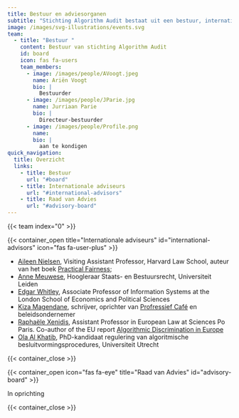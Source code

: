 ```yaml
---
title: Bestuur en adviesorganen
subtitle: "Stichting Algorithm Audit bestaat uit een bestuur, internationale adviseurs en een Raad van Advies (RvA)."
image: /images/svg-illustrations/events.svg
team:
  - title: "Bestuur "
    content: Bestuur van stichting Algorithm Audit
    id: board
    icon: fas fa-users
    team_members:
      - image: /images/people/AVoogt.jpeg
        name: Ariën Voogt
        bio: |
          Bestuurder
      - image: /images/people/JParie.jpg
        name: Jurriaan Parie
        bio: |
          Directeur-bestuurder
      - image: /images/people/Profile.png
        name:
        bio: |
          aan te kondigen
quick_navigation:
  title: Overzicht
  links:
    - title: Bestuur
      url: "#board"
    - title: Internationale adviseurs
      url: "#international-advisors"
    - title: Raad van Advies
      url: "#advisory-board"
---
```


{{< team index="0" >}}

{{< container_open title="Internationale adviseurs" id="international-advisors" icon="fas fa-user-plus" >}}

- <a href="https://hls.harvard.edu/faculty/aileen-nielsen/" target="_blank">Aileen Nielsen</a>, Visiting Assistant Professor, Harvard Law School, auteur van het boek <a href="https://www.oreilly.com/library/view/practical-fairness/9781492075721/" target="_blank">Practical Fairness</a>;
- [Anne Meuwese](https://www.universiteitleiden.nl/medewerkers/anne-meuwese#tab-1), Hoogleraar Staats- en Bestuursrecht, Universiteit Leiden
- [Edgar Whitley](https://www.lse.ac.uk/management/people/academic-staff/ewhitley), Associate Professor of Information Systems at the London School of Economics and Political Sciences&#x9;
- [Kiza Magendane](https://progressiefcafe.nl/team/kiza/), schrijver, oprichter van [Profressief Café](https://progressiefcafe.nl) en beleidsondernemer
- [Raphaële Xenidis](https://www.sciencespo.fr/ecole-droit/en/xenidis-raphaele/), Assistant Professor in European Law at Sciences Po Paris. Co-author of the EU report [Algorithmic Discrimination in Europe](https://op.europa.eu/en/publication-detail/-/publication/082f1dbc-821d-11eb-9ac9-01aa75ed71a1)
- [Ola Al Khatib](https://www.uu.nl/staff/OAAlKhatib), PhD-kandidaat regulering van algoritmische besluitvormingsprocedures, Universiteit Utrecht

{{< container_close >}}

{{< container_open icon="fas fa-eye" title="Raad van Advies" id="advisory-board" >}}

In oprichting

{{< container_close >}}
